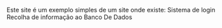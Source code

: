 Este site é um exemplo simples de um site onde existe:
	Sistema de login 
	Recolha de informação ao Banco De Dados 
